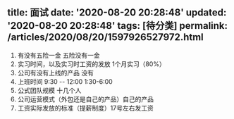 title: 面试
date: '2020-08-20 20:28:48'
updated: '2020-08-20 20:28:48'
tags: [待分类]
permalink: /articles/2020/08/20/1597926527972.html
---
1. 有没有五险一金  五险没有一金
2. 实习时间，以及实习时工资的发放  1个月实习（80%）
3. 公司有没有上线的产品 没有
4. 上班时间 9:30 -- 12:00  1:30-6:00
5. 公式团队规模 十几个人
6. 公司运营模式（外包还是自己的产品）自己的产品
7. 工资实际发放的标准（提薪制度）17号左右发工资
